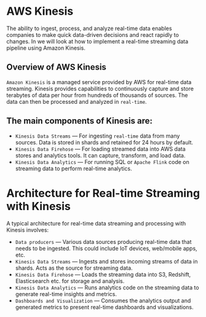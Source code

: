 # AWS Kinesis

The ability to ingest, process, and analyze real-time data enables companies to make quick data-driven decisions and react rapidly to changes. In we will look at how to implement a real-time streaming data pipeline using Amazon Kinesis.

## Overview of AWS Kinesis

`Amazon Kinesis` is a managed service provided by AWS for real-time data streaming. Kinesis provides capabilities to continuously capture and store terabytes of data per hour from hundreds of thousands of sources. The data can then be processed and analyzed in `real-time`.

## The main components of Kinesis are:

- `Kinesis Data Streams` — For ingesting `real-time` data from many sources. Data is stored in shards and retained for 24 hours by default.
- `Kinesis Data Firehose` — For loading streamed data into AWS data stores and analytics tools. It can capture, transform, and load data.
- `Kinesis Data Analytics` — For running SQL or `Apache Flink` code on streaming data to perform real-time analytics.

# Architecture for Real-time Streaming with Kinesis
A typical architecture for real-time data streaming and processing with Kinesis involves:

- `Data producers` — Various data sources producing real-time data that needs to be ingested. This could include IoT devices, web/mobile apps, etc.
- `Kinesis Data Streams` — Ingests and stores incoming streams of data in shards. Acts as the source for streaming data.
- `Kinesis Data Firehose` — Loads the streaming data into S3, Redshift, Elasticsearch etc. for storage and analysis.
- `Kinesis Data Analytics` — Runs analytics code on the streaming data to generate real-time insights and metrics.
- `Dashboards and Visualization` — Consumes the analytics output and generated metrics to present real-time dashboards and visualizations.
